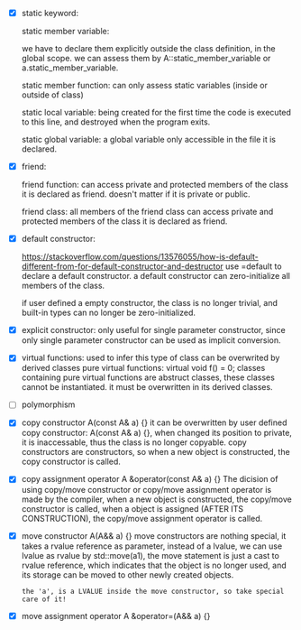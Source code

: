 - [x] static keyword:

  static member variable:

  we have to declare them explicitly outside the class definition, in the global scope.
  we can assess them by A::static_member_variable or a.static_member_variable.

  static member function:
  can only assess static variables (inside or outside of class)

  static local variable:
  being created for the first time the code is executed to this line, and destroyed when the program exits.

  static global variable:
  a global variable only accessible in the file it is declared.

- [x] friend:

  friend function:
  can access private and protected members of the class it is declared as friend.
  doesn't matter if it is private or public.

  friend class:
  all members of the friend class can access private and protected members of the class it is declared as friend.

- [x] default constructor:

  https://stackoverflow.com/questions/13576055/how-is-default-different-from-for-default-constructor-and-destructor
  use =default to declare a default constructor.
  a default constructor can zero-initialize all members of the class.

  if user defined a empty constructor, the class is no longer trivial, and built-in types can no longer be zero-initialized.

- [x] explicit constructor:
      only useful for single parameter constructor, since only single parameter constructor can be used as implicit conversion.

- [x] virtual functions:
      used to infer this type of class can be overwrited by derived classes
      pure virtual functions: virtual void f() = 0;
      classes containing pure virtual functions are abstruct classes, these classes cannot be instantiated.
      it must be overwritten in its derived classes.

- [ ] polymorphism

- [x] copy constructor
      A(const A& a) {}
      it can be overwritten by user defined copy constructor: A(const A& a) {}, when changed its position to
      private, it is inaccessable, thus the class is no longer copyable.
      copy constructors are constructors, so when a new object is constructed, the copy constructor is called.

- [x] copy assignment operator
      A &operator(const A& a) {}
      The dicision of using copy/move constructor or copy/move assignment operator is made by the compiler, when a new object is constructed, the copy/move constructor is called, when a object is assigned (AFTER ITS CONSTRUCTION), the copy/move assignment operator is called.

- [x] move constructor
      A(A&& a) {}
      move constructors are nothing special, it takes a rvalue reference as parameter, instead of a lvalue, we can use lvalue as rvalue by std::move(a1), the move statement is just a cast to rvalue reference, which indicates that the object is no longer used, and its storage can be moved to other newly created objects.

      the 'a', is a LVALUE inside the move constructor, so take special care of it!

- [x] move assignment operator
      A &operator=(A&& a) {}
